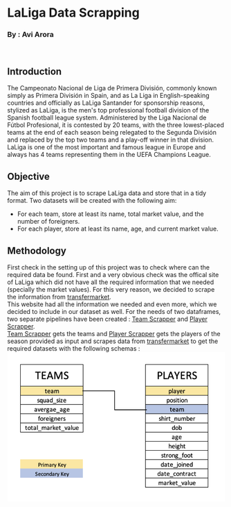 # LaLiga Data Scrapping
### By : Avi Arora
<br>

## Introduction
The Campeonato Nacional de Liga de Primera División, commonly known simply as Primera División in Spain, and as La Liga in English-speaking countries and officially as LaLiga Santander for sponsorship reasons, stylized as LaLiga, is the men's top professional football division of the Spanish football league system. Administered by the Liga Nacional de Fútbol Profesional, it is contested by 20 teams, with the three lowest-placed teams at the end of each season being relegated to the Segunda División and replaced by the top two teams and a play-off winner in that division. <br>
LaLiga is one of the most important and famous league in Europe and always has 4 teams representing them in the UEFA Champions League. 

## Objective
The aim of this project is to scrape LaLiga data and store that in a tidy format. Two datasets will be created with the following aim:
* For each team, store at least its name, total market value, and the number of foreigners.
* For each player, store at least its name, age, and current market value.

## Methodology
First check in the setting up of this project was to check where can the required data be found. First and a very obvious check was the offical site of LaLiga which did not have all the required information that we needed (specially the market values). For this very reason, we decided to scrape the information from [transfermarket](https://www.transfermarkt.us/).<br>
This website had all the information we needed and even more, which we decided to include in our dataset as well.
For the needs of two dataframes, two separate pipelines have been created : [Team Scrapper](codes/team_scrapper.py) and [Player Scrapper](codes/player_scrapper.py). <br>[Team Scrapper](codes/team_scrapper.py) gets the teams and [Player Scrapper](codes/player_scrapper.py) gets the players of the season provided as input and scrapes data from [transfermarket](https://www.transfermarkt.us/) to get the required datasets with the following schemas :
<br>
![table schema](schema.png) 
